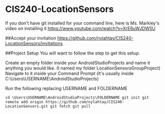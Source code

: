 # CIS240-LocationSensors
If you don't have git installed for your command line, here is Ms. Markley's video on installing it
https://www.youtube.com/watch?v=XrE6uWJDW5U

##Accept your invitation
https://github.com/nylahtay/CIS240-LocationSensors/invitations

##Project Setup
You will want to follow the step to get this setup.

Create an empty folder inside your AndroidStudioProjects and name it anything you would like. (I named my folder LocationSensorsGroupProject)
Navigate to it inside your Command Prompt (it's usually inside C:\Users\USERNAME\AndroidStudioProjects\)

Run the following replacing USERNAME and FOLDERNAME

`
cd \Users\USERNAME\AndroidStudioProjects\FOLDERNAME
git init
git remote add origin https://github.com/nylahtay/CIS240-LocationSensors.git
git fetch
git pull
`